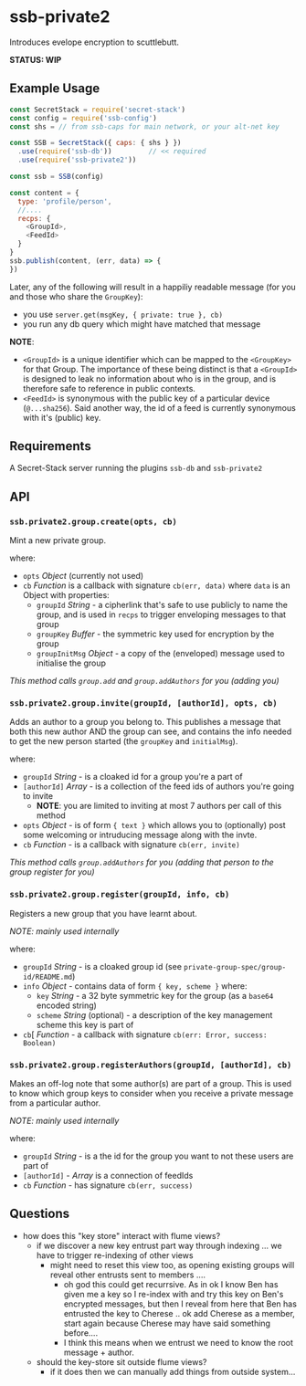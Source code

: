# ssb-private2

Introduces evelope encryption to scuttlebutt.

**STATUS: WIP**

## Example Usage

```js
const SecretStack = require('secret-stack')
const config = require('ssb-config')
const shs = // from ssb-caps for main network, or your alt-net key

const SSB = SecretStack({ caps: { shs } })
  .use(require('ssb-db'))         // << required
  .use(require('ssb-private2'))

const ssb = SSB(config)
```


```js
const content = {
  type: 'profile/person',
  //....
  recps: {
    <GroupId>,
    <FeedId>
  }
}
ssb.publish(content, (err, data) => {
})
```

Later, any of the following will result in a happiliy readable message (for you and those who share the `GroupKey`):
- you use `server.get(msgKey, { private: true }, cb)`
- you run any db query which might have matched that message

**NOTE**:
- `<GroupId>` is a unique identifier which can be mapped to the `<GroupKey>` for that Group. The importance of these being distinct is that a `<GroupId>` is designed to leak no information about who is in the group, and is therefore safe to reference in public contexts.
- `<FeedId>` is synonymous with the public key of a particular device (`@...sha256`). Said another way, the id of a feed is currently synonymous with it's (public) key.

## Requirements

A Secret-Stack server running the plugins `ssb-db` and `ssb-private2`

## API

### `ssb.private2.group.create(opts, cb)`

Mint a new private group.

where:
- `opts` *Object* (currently not used)
- `cb` *Function* is a callback with signature `cb(err, data)` where `data` is an Object with properties:
  - `groupId` *String* - a cipherlink that's safe to use publicly to name the group, and is used in `recps` to trigger enveloping messages to that group
  - `groupKey` *Buffer*  - the symmetric key used for encryption by the group
  - `groupInitMsg` *Object* - a copy of the  (enveloped) message used to initialise the group

_This method calls `group.add` and `group.addAuthors` for you (adding you)_


### `ssb.private2.group.invite(groupId, [authorId], opts, cb)`

Adds an author to a group you belong to.
This publishes a message that both this new author AND the group can see, and contains the info
needed to get the new person started (the `groupKey` and `initialMsg`).

where:
- `groupId` *String* - is a cloaked id for a group you're a part of
- `[authorId]` *Array* - is a collection of the feed ids of authors you're going to invite
    - **NOTE**: you are limited to inviting at most 7 authors per call of this method
- `opts` *Object* - is of form `{ text }` which allows you to (optionally) post some welcoming or intruducing message along with the invte.
- `cb` *Function* - is a callback with signature `cb(err, invite)`

_This method calls `group.addAuthors` for you (adding that person to the group register for you)_


### `ssb.private2.group.register(groupId, info, cb)`

Registers a new group that you have learnt about.

_NOTE: mainly used internally_

where:
- `groupId` *String* - is a cloaked group id (see `private-group-spec/group-id/README.md`)
- `info` *Object* - contains data of form `{ key, scheme }` where:
  - `key` *String* - a 32 byte symmetric key for the group (as a `base64` encoded string)
  - `scheme` *String* (optional) - a description of the key management scheme this key is part of
- `cb`[ *Function* - a callback with signature `cb(err: Error, success: Boolean)`



### `ssb.private2.group.registerAuthors(groupId, [authorId], cb)`

Makes an off-log note that some author(s) are part of a group.
This is used to know which group keys to consider when you receive a private message from a particular author.

_NOTE: mainly used internally_

where:
- `groupId` *String* - is a the id for the group you want to not these users are part of
- `[authorId]` - *Array* is a connection of feedIds
- `cb` *Function* - has signature `cb(err, success)`


## Questions

- how does this "key store" interact with flume views?
  - if we discover a new key entrust part way through indexing ... we have to trigger re-indexing of other views
    - might need to reset this view too, as opening existing groups will reveal other entrusts sent to members ....
      - oh god this could get recurrsive. As in ok I know Ben has given me a key so I re-index with and try this key on Ben's encrypted messages, but then I reveal from here that Ben has entrusted the key to Cherese .. ok add Cherese as a member, start again because Cherese may have said something before....
      - I think this means when we entrust we need to know the root message + author.
  - should the key-store sit outside flume views?
    - if it does then we can manually add things from outside system...
